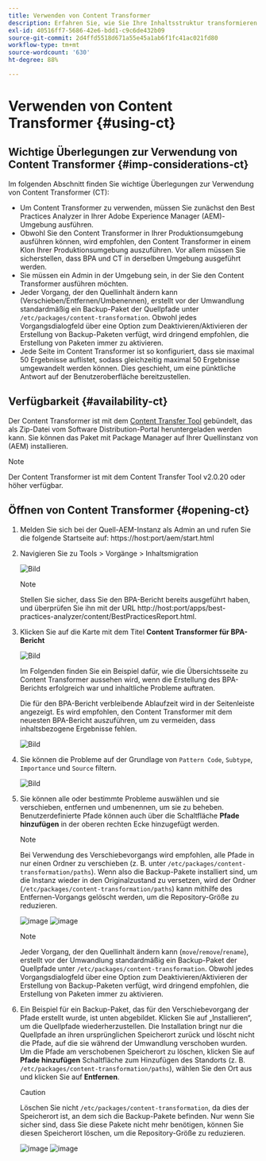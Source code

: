 ```yaml
---
title: Verwenden von Content Transformer
description: Erfahren Sie, wie Sie Ihre Inhaltsstruktur transformieren können, um die Migration auf AEM as a Cloud Service vorzubereiten.
exl-id: 40516ff7-5686-42e6-bdd1-c9c6de432b09
source-git-commit: 2d4ffd5518d671a55e45a1ab6f1fc41ac021fd80
workflow-type: tm+mt
source-wordcount: '630'
ht-degree: 88%

---
```


# Verwenden von Content Transformer {#using-ct}

## Wichtige Überlegungen zur Verwendung von Content Transformer {#imp-considerations-ct}

Im folgenden Abschnitt finden Sie wichtige Überlegungen zur Verwendung von Content Transformer (CT):

* Um Content Transformer zu verwenden, müssen Sie zunächst den Best Practices Analyzer in Ihrer Adobe Experience Manager (AEM)-Umgebung ausführen.
* Obwohl Sie den Content Transformer in Ihrer Produktionsumgebung ausführen können, wird empfohlen, den Content Transformer in einem Klon Ihrer Produktionsumgebung auszuführen. Vor allem müssen Sie sicherstellen, dass BPA und CT in derselben Umgebung ausgeführt werden.
* Sie müssen ein Admin in der Umgebung sein, in der Sie den Content Transformer ausführen möchten.
* Jeder Vorgang, der den Quellinhalt ändern kann (Verschieben/Entfernen/Umbenennen), erstellt vor der Umwandlung standardmäßig ein Backup-Paket der Quellpfade unter `/etc/packages/content-transformation`. Obwohl jedes Vorgangsdialogfeld über eine Option zum Deaktivieren/Aktivieren der Erstellung von Backup-Paketen verfügt, wird dringend empfohlen, die Erstellung von Paketen immer zu aktivieren.
* Jede Seite im Content Transformer ist so konfiguriert, dass sie maximal 50 Ergebnisse auflistet, sodass gleichzeitig maximal 50 Ergebnisse umgewandelt werden können. Dies geschieht, um eine pünktliche Antwort auf der Benutzeroberfläche bereitzustellen.

## Verfügbarkeit {#availability-ct}

Der Content Transformer ist mit dem [Content Transfer Tool](/help/journey-migration/content-transfer-tool/using-content-transfer-tool/getting-started-content-transfer-tool.md) gebündelt, das als Zip-Datei vom Software Distribution-Portal heruntergeladen werden kann. Sie können das Paket mit Package Manager auf Ihrer Quellinstanz von (AEM) installieren.

>[!NOTE]
>Der Content Transformer ist mit dem Content Transfer Tool v2.0.20 oder höher verfügbar.

## Öffnen von Content Transformer {#opening-ct}

1. Melden Sie sich bei der Quell-AEM-Instanz als Admin an und rufen Sie die folgende Startseite auf: https://host:port/aem/start.html
1. Navigieren Sie zu Tools > Vorgänge > Inhaltsmigration

   ![Bild](/help/journey-migration/content-transformer/assets/ct-1.png)

   >[!NOTE]
   > Stellen Sie sicher, dass Sie den BPA-Bericht bereits ausgeführt haben, und überprüfen Sie ihn mit der URL http://host:port/apps/best-practices-analyzer/content/BestPracticesReport.html.

1. Klicken Sie auf die Karte mit dem Titel **Content Transformer für BPA-Bericht**

   ![Bild](/help/journey-migration/content-transformer/assets/ct-2.png)

   Im Folgenden finden Sie ein Beispiel dafür, wie die Übersichtsseite zu Content Transformer aussehen wird, wenn die Erstellung des BPA-Berichts erfolgreich war und inhaltliche Probleme auftraten.

   Die für den BPA-Bericht verbleibende Ablaufzeit wird in der Seitenleiste angezeigt. Es wird empfohlen, den Content Transformer mit dem neuesten BPA-Bericht auszuführen, um zu vermeiden, dass inhaltsbezogene Ergebnisse fehlen.

   ![Bild](/help/journey-migration/content-transformer/assets/ct-3.png)

1. Sie können die Probleme auf der Grundlage von `Pattern Code`, `Subtype`, `Importance` und `Source` filtern.

   ![Bild](/help/journey-migration/content-transformer/assets/ct-4.png)

1. Sie können alle oder bestimmte Probleme auswählen und sie verschieben, entfernen und umbenennen, um sie zu beheben. Benutzerdefinierte Pfade können auch über die Schaltfläche **Pfade hinzufügen** in der oberen rechten Ecke hinzugefügt werden.

   >[!NOTE]
   > Bei Verwendung des Verschiebevorgangs wird empfohlen, alle Pfade in nur einen Ordner zu verschieben (z. B. unter `/etc/packages/content-transformation/paths`). Wenn also die Backup-Pakete installiert sind, um die Instanz wieder in den Originalzustand zu versetzen, wird der Ordner (`/etc/packages/content-transformation/paths`) kann mithilfe des Entfernen-Vorgangs gelöscht werden, um die Repository-Größe zu reduzieren.

   ![image](/help/journey-migration/content-transformer/assets/ct-5.png)
   ![image](/help/journey-migration/content-transformer/assets/ct-6.png)

   >[!NOTE]
   > Jeder Vorgang, der den Quellinhalt ändern kann (`move`/`remove`/`rename`), erstellt vor der Umwandlung standardmäßig ein Backup-Paket der Quellpfade unter `/etc/packages/content-transformation`. Obwohl jedes Vorgangsdialogfeld über eine Option zum Deaktivieren/Aktivieren der Erstellung von Backup-Paketen verfügt, wird dringend empfohlen, die Erstellung von Paketen immer zu aktivieren.

1. Ein Beispiel für ein Backup-Paket, das für den Verschiebevorgang der Pfade erstellt wurde, ist unten abgebildet. Klicken Sie auf „Installieren“, um die Quellpfade wiederherzustellen. Die Installation bringt nur die Quellpfade an ihren ursprünglichen Speicherort zurück und löscht nicht die Pfade, auf die sie während der Umwandlung verschoben wurden. Um die Pfade am verschobenen Speicherort zu löschen, klicken Sie auf **Pfade hinzufügen** Schaltfläche zum Hinzufügen des Standorts (z. B. `/etc/packages/content-transformation/paths`), wählen Sie den Ort aus und klicken Sie auf **Entfernen**.

   >[!CAUTION]
   > Löschen Sie nicht `/etc/packages/content-transformation`, da dies der Speicherort ist, an dem sich die Backup-Pakete befinden. Nur wenn Sie sicher sind, dass Sie diese Pakete nicht mehr benötigen, können Sie diesen Speicherort löschen, um die Repository-Größe zu reduzieren.

   ![image](/help/journey-migration/content-transformer/assets/ct-7.png)
   ![image](/help/journey-migration/content-transformer/assets/ct-8.png)
